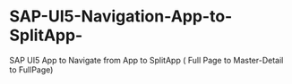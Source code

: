 # SAP-UI5-Navigation-App-to-SplitApp-
SAP UI5 App to Navigate from App to SplitApp ( Full Page to Master-Detail to FullPage)
